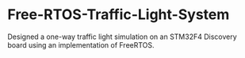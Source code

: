 # Free-RTOS-Traffic-Light-System

Designed a one-way traffic light simulation on an STM32F4 Discovery board using an implementation of FreeRTOS.

